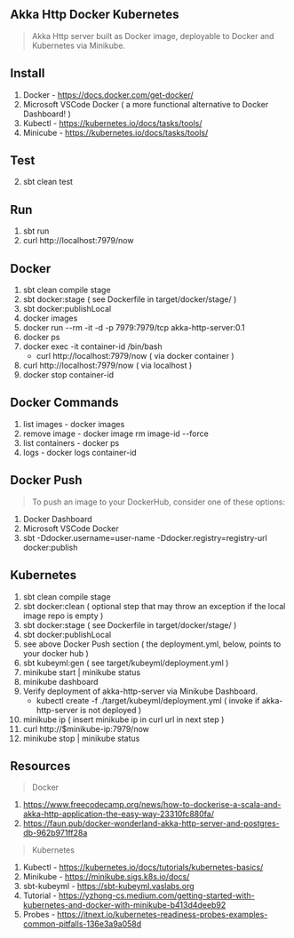 Akka Http Docker Kubernetes
---------------------------
>Akka Http server built as Docker image, deployable to Docker and Kubernetes via Minikube.

Install
-------
1. Docker - https://docs.docker.com/get-docker/
2. Microsoft VSCode Docker ( a more functional alternative to Docker Dashboard! )
3. Kubectl - https://kubernetes.io/docs/tasks/tools/
4. Minicube - https://kubernetes.io/docs/tasks/tools/

Test
----
2. sbt clean test

Run
---
1. sbt run
2. curl http://localhost:7979/now

Docker
------
1. sbt clean compile stage
2. sbt docker:stage  ( see Dockerfile in target/docker/stage/ )
3. sbt docker:publishLocal
4. docker images
5. docker run --rm -it -d -p 7979:7979/tcp akka-http-server:0.1
6. docker ps
7. docker exec -it container-id /bin/bash
   * curl http://localhost:7979/now  ( via docker container )
8. curl http://localhost:7979/now ( via localhost )
9. docker stop container-id

Docker Commands
---------------
1. list images - docker images
2. remove image - docker image rm image-id --force
3. list containers - docker ps
4. logs - docker logs container-id

Docker Push
-----------
>To push an image to your DockerHub, consider one of these options:
1. Docker Dashboard
2. Microsoft VSCode Docker
3. sbt -Ddocker.username=user-name -Ddocker.registry=registry-url docker:publish

Kubernetes
----------
1. sbt clean compile stage
2. sbt docker:clean  ( optional step that may throw an exception if the local image repo is empty )
3. sbt docker:stage  ( see Dockerfile in target/docker/stage/ )
4. sbt docker:publishLocal
5. see above Docker Push section  ( the deployment.yml, below, points to your docker hub )
6. sbt kubeyml:gen ( see target/kubeyml/deployment.yml )
7. minikube start | minikube status
8. minikube dashboard
9. Verify deployment of akka-http-server via Minikube Dashboard.
   * kubectl create -f ./target/kubeyml/deployment.yml ( invoke if akka-http-server is not deployed )
10. minikube ip  ( insert minikube ip in curl url in next step )
11. curl http://$minikube-ip:7979/now
12. minikube stop | minikube status

Resources
---------
>Docker
1. https://www.freecodecamp.org/news/how-to-dockerise-a-scala-and-akka-http-application-the-easy-way-23310fc880fa/
2. https://faun.pub/docker-wonderland-akka-http-server-and-postgres-db-962b971ff28a
>Kubernetes
1. Kubectl - https://kubernetes.io/docs/tutorials/kubernetes-basics/
2. Minikube - https://minikube.sigs.k8s.io/docs/
3. sbt-kubeyml - https://sbt-kubeyml.vaslabs.org
4. Tutorial - https://yzhong-cs.medium.com/getting-started-with-kubernetes-and-docker-with-minikube-b413d4deeb92
5. Probes - https://itnext.io/kubernetes-readiness-probes-examples-common-pitfalls-136e3a9a058d
